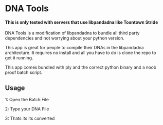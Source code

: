 DNA Tools
========

#### This is only tested with servers that use libpandadna like Toontown Stride 

DNA Tools is a modification of libpandadna to bundle all third party dependencies and not worrying about your python version.

This app is great for people to compile their DNAs in the libpandadna architecture. It requires no install and all you have to do is clone the repo to get it running.

This app comes bundled with ply and the correct python binary and a noob proof batch script.

## Usage
1: Open the Batch File

2: Type your DNA File

3: Thats its its converted
